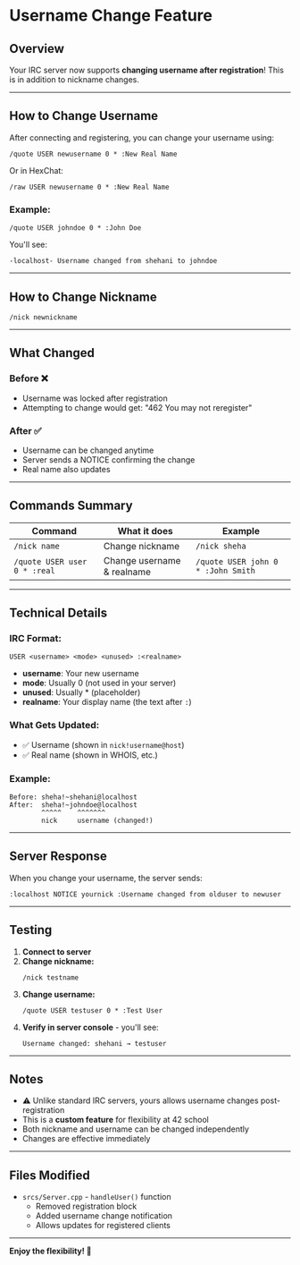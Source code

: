 # Username Change Feature

## Overview
Your IRC server now supports **changing username after registration**! This is in addition to nickname changes.

---

## How to Change Username

After connecting and registering, you can change your username using:

```
/quote USER newusername 0 * :New Real Name
```

Or in HexChat:
```
/raw USER newusername 0 * :New Real Name
```

### Example:
```
/quote USER johndoe 0 * :John Doe
```

You'll see:
```
-localhost- Username changed from shehani to johndoe
```

---

## How to Change Nickname

```
/nick newnickname
```

---

## What Changed

### Before ❌
- Username was locked after registration
- Attempting to change would get: "462 You may not reregister"

### After ✅
- Username can be changed anytime
- Server sends a NOTICE confirming the change
- Real name also updates

---

## Commands Summary

| Command | What it does | Example |
|---------|-------------|---------|
| `/nick name` | Change nickname | `/nick sheha` |
| `/quote USER user 0 * :real` | Change username & realname | `/quote USER john 0 * :John Smith` |

---

## Technical Details

### IRC Format:
```
USER <username> <mode> <unused> :<realname>
```

- **username**: Your new username
- **mode**: Usually 0 (not used in your server)
- **unused**: Usually * (placeholder)
- **realname**: Your display name (the text after `:`)

### What Gets Updated:
- ✅ Username (shown in `nick!username@host`)
- ✅ Real name (shown in WHOIS, etc.)

### Example:
```
Before: sheha!~shehani@localhost
After:  sheha!~johndoe@localhost
        ^^^^^    ^^^^^^^
        nick     username (changed!)
```

---

## Server Response

When you change your username, the server sends:
```
:localhost NOTICE yournick :Username changed from olduser to newuser
```

---

## Testing

1. **Connect to server**
2. **Change nickname:**
   ```
   /nick testname
   ```
3. **Change username:**
   ```
   /quote USER testuser 0 * :Test User
   ```
4. **Verify in server console** - you'll see:
   ```
   Username changed: shehani → testuser
   ```

---

## Notes

- ⚠️ Unlike standard IRC servers, yours allows username changes post-registration
- This is a **custom feature** for flexibility at 42 school
- Both nickname and username can be changed independently
- Changes are effective immediately

---

## Files Modified

- `srcs/Server.cpp` - `handleUser()` function
  - Removed registration block
  - Added username change notification
  - Allows updates for registered clients

---

**Enjoy the flexibility! 🎉**
